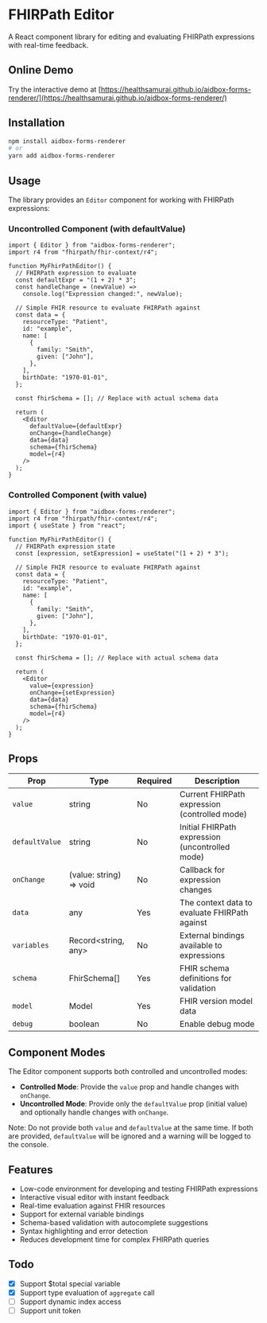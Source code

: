 # FHIRPath Editor

A React component library for editing and evaluating FHIRPath expressions with real-time feedback.

## Online Demo

Try the interactive demo at [https://healthsamurai.github.io/aidbox-forms-renderer/](https://healthsamurai.github.io/aidbox-forms-renderer/)

## Installation

```bash
npm install aidbox-forms-renderer
# or
yarn add aidbox-forms-renderer
```

## Usage

The library provides an `Editor` component for working with FHIRPath expressions:

### Uncontrolled Component (with defaultValue)

```tsx
import { Editor } from "aidbox-forms-renderer";
import r4 from "fhirpath/fhir-context/r4";

function MyFhirPathEditor() {
  // FHIRPath expression to evaluate
  const defaultExpr = "(1 + 2) * 3";
  const handleChange = (newValue) =>
    console.log("Expression changed:", newValue);

  // Simple FHIR resource to evaluate FHIRPath against
  const data = {
    resourceType: "Patient",
    id: "example",
    name: [
      {
        family: "Smith",
        given: ["John"],
      },
    ],
    birthDate: "1970-01-01",
  };

  const fhirSchema = []; // Replace with actual schema data

  return (
    <Editor
      defaultValue={defaultExpr}
      onChange={handleChange}
      data={data}
      schema={fhirSchema}
      model={r4}
    />
  );
}
```

### Controlled Component (with value)

```tsx
import { Editor } from "aidbox-forms-renderer";
import r4 from "fhirpath/fhir-context/r4";
import { useState } from "react";

function MyFhirPathEditor() {
  // FHIRPath expression state
  const [expression, setExpression] = useState("(1 + 2) * 3");

  // Simple FHIR resource to evaluate FHIRPath against
  const data = {
    resourceType: "Patient",
    id: "example",
    name: [
      {
        family: "Smith",
        given: ["John"],
      },
    ],
    birthDate: "1970-01-01",
  };

  const fhirSchema = []; // Replace with actual schema data

  return (
    <Editor
      value={expression}
      onChange={setExpression}
      data={data}
      schema={fhirSchema}
      model={r4}
    />
  );
}
```

## Props

| Prop           | Type                    | Required | Description                                     |
| -------------- | ----------------------- | -------- | ----------------------------------------------- |
| `value`        | string                  | No       | Current FHIRPath expression (controlled mode)   |
| `defaultValue` | string                  | No       | Initial FHIRPath expression (uncontrolled mode) |
| `onChange`     | (value: string) => void | No       | Callback for expression changes                 |
| `data`         | any                     | Yes      | The context data to evaluate FHIRPath against   |
| `variables`    | Record<string, any>     | No       | External bindings available to expressions      |
| `schema`       | FhirSchema[]            | Yes      | FHIR schema definitions for validation          |
| `model`        | Model                   | Yes      | FHIR version model data                         |
| `debug`        | boolean                 | No       | Enable debug mode                               |

## Component Modes

The Editor component supports both controlled and uncontrolled modes:

- **Controlled Mode**: Provide the `value` prop and handle changes with `onChange`.
- **Uncontrolled Mode**: Provide only the `defaultValue` prop (initial value) and optionally handle changes with `onChange`.

Note: Do not provide both `value` and `defaultValue` at the same time. If both are provided, `defaultValue` will be ignored and a warning will be logged to the console.

## Features

- Low-code environment for developing and testing FHIRPath expressions
- Interactive visual editor with instant feedback
- Real-time evaluation against FHIR resources
- Support for external variable bindings
- Schema-based validation with autocomplete suggestions
- Syntax highlighting and error detection
- Reduces development time for complex FHIRPath queries

## Todo
- [x] Support $total special variable
- [x] Support type evaluation of `aggregate` call
- [ ] Support dynamic index access
- [ ] Support unit token
